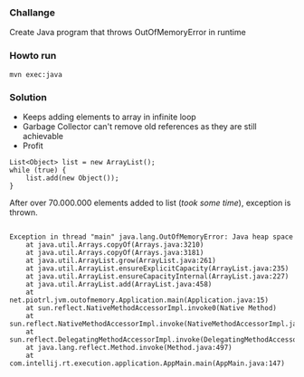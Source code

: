 ### Challange
Create Java program that throws OutOfMemoryError in runtime

### Howto run
`mvn exec:java`

### Solution

- Keeps adding elements to array in infinite loop
- Garbage Collector can't remove old references as they are still achievable
- Profit

```
List<Object> list = new ArrayList();
while (true) {
    list.add(new Object());
}
```

After over 70.000.000 elements added to list (*took some time*), exception is thrown.


```

Exception in thread "main" java.lang.OutOfMemoryError: Java heap space
	at java.util.Arrays.copyOf(Arrays.java:3210)
	at java.util.Arrays.copyOf(Arrays.java:3181)
	at java.util.ArrayList.grow(ArrayList.java:261)
	at java.util.ArrayList.ensureExplicitCapacity(ArrayList.java:235)
	at java.util.ArrayList.ensureCapacityInternal(ArrayList.java:227)
	at java.util.ArrayList.add(ArrayList.java:458)
	at net.piotrl.jvm.outofmemory.Application.main(Application.java:15)
	at sun.reflect.NativeMethodAccessorImpl.invoke0(Native Method)
	at sun.reflect.NativeMethodAccessorImpl.invoke(NativeMethodAccessorImpl.java:62)
	at sun.reflect.DelegatingMethodAccessorImpl.invoke(DelegatingMethodAccessorImpl.java:43)
	at java.lang.reflect.Method.invoke(Method.java:497)
	at com.intellij.rt.execution.application.AppMain.main(AppMain.java:147)

```